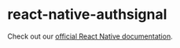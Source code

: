 # react-native-authsignal

Check out our [official React Native documentation](https://docs.authsignal.com/sdks/client/react-native).
